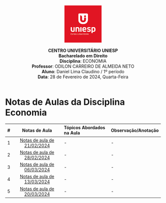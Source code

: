 <div align="center">

<p align="center"><img height="120" src="../../../figuras/LOGO_UNIESP.png"> </p>

<p align="center"><b>CENTRO UNIVERSITÁRIO UNIESP</b><br>
<b>Bacharelado em Direito</b><br>
<b>Disciplina</b>: ECONOMIA<br>
<b>Professor</b>: ODILON CARREIRO DE ALMEIDA NETO<br>
<b>Aluno</b>: Daniel Lima Claudino / 1º período<br>
<b>Data</b>: 28 de Fevereiro de 2024, Quarta-Feira<br><br>
 </p>
</div>

# Notas de Aulas da Disciplina Economia

|#|Notas de Aula|Tópicos Abordados na Aula|Observação/Anotação|
|:---:|:---:|:---|:---|
|1|[Notas de aula de 21/02/2024](./notas-de-aula-2024-02-21.md)|-|-|
|2|[Notas de aula de 28/02/2024](./notas-de-aula-2024-02-28.md)|-|-|
|3|[Notas de aula de 06/03/2024](./notas-de-aula-2024-03-06.md)|-|-|
|4|[Notas de aula de 13/03/2024](./notas-de-aula-2024-03-13.md)|-|-|
|5|[Notas de aula de 20/03/2024](./notas-de-aula-2024-03-20.md)|-|-|
